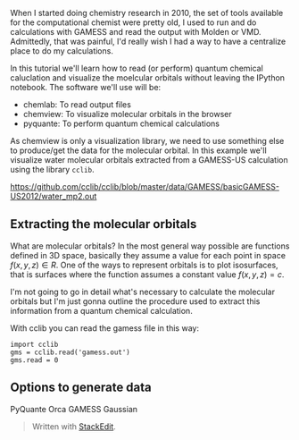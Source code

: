 When I started doing chemistry research in 2010, the set of tools available for the computational chemist were pretty old, I used to run and do calculations with GAMESS and read the output with Molden or VMD. Admittedly, that was painful, I'd really wish I had a way to have a centralize place to do my calculations.

In this tutorial we'll learn how to read (or perform) quantum chemical caluclation and visualize the moelcular orbitals without leaving the IPython notebook. The software we'll use will be:

- chemlab: To read output files
- chemview: To visualize molecular orbitals in the browser
- pyquante: To perform quantum chemical calculations


As chemview is only a visualization library, we need to use something else to produce/get the data for the molecular orbital. In this example we'll visualize water molecular orbitals extracted from a GAMESS-US calculation using the library `cclib`.

https://github.com/cclib/cclib/blob/master/data/GAMESS/basicGAMESS-US2012/water_mp2.out

## Extracting the molecular orbitals

What are molecular orbitals? In the most general way possible are functions defined in 3D space, basically they assume a value for each point in space $f(x, y, z) \in R$. One of the ways  to represent orbitals is to plot isosurfaces, that is surfaces where the function assumes a constant value $f(x,y,z) = c$.

I'm not going to go in detail what's necessary to calculate the molecular orbitals but I'm just gonna outline the procedure used to extract this information from a quantum chemical calculation.

With cclib you can read the gamess file in this way:

	import cclib
	gms = cclib.read('gamess.out')
	gms.read = 0

## Options to generate data

PyQuante
Orca
GAMESS
Gaussian

> Written with [StackEdit](https://stackedit.io/).
